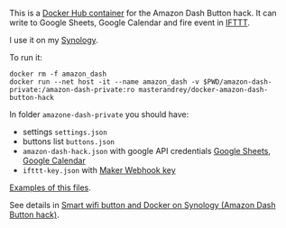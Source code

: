 This is a [Docker Hub container](https://hub.docker.com/r/masterandrey/docker-amazon-dash-button-hack/) 
for the Amazon Dash Button hack.
It can write to Google Sheets, Google Calendar and fire event in [IFTTT](https://ifttt.com).

I use it on my [Synology](https://www.synology.com).

To run it:
```
docker rm -f amazon_dash
docker run --net host -it --name amazon_dash -v $PWD/amazon-dash-private:/amazon-dash-private:ro masterandrey/docker-amazon-dash-button-hack
```

In folder `amazone-dash-private` you should have:


* settings `settings.json` 
* buttons list `buttons.json` 
* `amazon-dash-hack.json` with google API credentials [Google Sheets](https://console.developers.google.com/start/api?id=sheets.googleapis.com), [Google Calendar](https://console.developers.google.com/start/api?id=calendar)
* `ifttt-key.json` with [Maker Webhook key](https://ifttt.com/services/maker_webhooks/settings)

[Examples of this files](https://github.com/masterandrey/docker-amazon-dash-button-hack/tree/master/amazon-dash-private).

See details in [Smart wifi button and Docker on Synology (Amazon Dash Button hack)](http://masterandrey.com/posts/en/amazon_dash_button_hack/).

